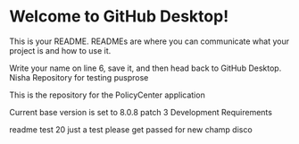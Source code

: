 # Welcome to GitHub Desktop!

This is your README. READMEs are where you can communicate what your project is and how to use it.

Write your name on line 6, save it, and then head back to GitHub Desktop.
Nisha Repository for testing pusprose

This is the repository for the PolicyCenter application

Current base version is set to 8.0.8 patch 3
Development Requirements

readme test 20
 just a test
 please get passed for new champ disco
